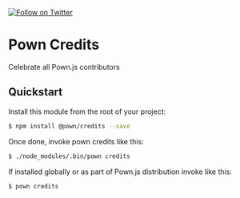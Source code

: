 [![Follow on Twitter](https://img.shields.io/twitter/follow/pownjs.svg?logo=twitter)](https://twitter.com/pownjs)

# Pown Credits

Celebrate all Pown.js contributors

## Quickstart

Install this module from the root of your project:

```sh
$ npm install @pown/credits --save
```

Once done, invoke pown credits like this:

```sh
$ ./node_modules/.bin/pown credits
```

If installed globally or as part of Pown.js distribution invoke like this:

```sh
$ pown credits
```
